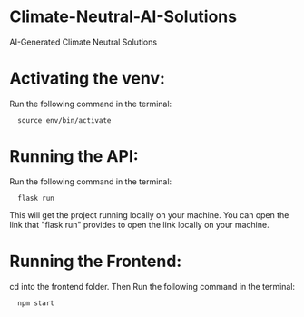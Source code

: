 # Climate-Neutral-AI-Solutions
AI-Generated Climate Neutral Solutions


# Activating the venv:
Run the following command in the terminal:
```
  source env/bin/activate
```

# Running the API:
Run the following command in the terminal:
```
  flask run
```
This will get the project running locally on your machine. You can open the link that "flask run" provides to open the link locally on your machine.

# Running the Frontend:
cd into the frontend folder. Then Run the following command in the terminal:
```
  npm start
```
